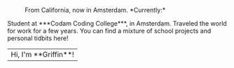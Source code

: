 <table>
	<tr>
		<td>Hi, I'm **Griffin**!</td>
	<p style="text-indent: 40px">From California, now in Amsterdam.
*Currently:*</p>
Student at ***Codam Coding College***, in Amsterdam.
Traveled the world for work for a few years. You can find
a mixture of school projects and personal tidbits here!
	</tr>
</table>
<!--
**potatokuka/potatokuka** is a ✨ _special_ ✨ repository because its `README.md` (this file) appears on your GitHub profile.

Here are some ideas to get you started:

From California to Latvia, now in Amsterdam. Traveled the world for a few years working, now on a journey to learn to code.
Interesting in Red Team pentesting, but in general anything security related.
But, excited that I have started this journey.

Currently:
	Student at Codam Coding College, in Amsterdam.
- 🔭 I’m currently working on ...
- 🌱 I’m currently learning ...
- 👯 I’m looking to collaborate on ...
- 🤔 I’m looking for help with ...
- 💬 Ask me about ...
- 📫 How to reach me: ...
- 😄 Pronouns: ...
- ⚡ Fun fact: ...
-->
